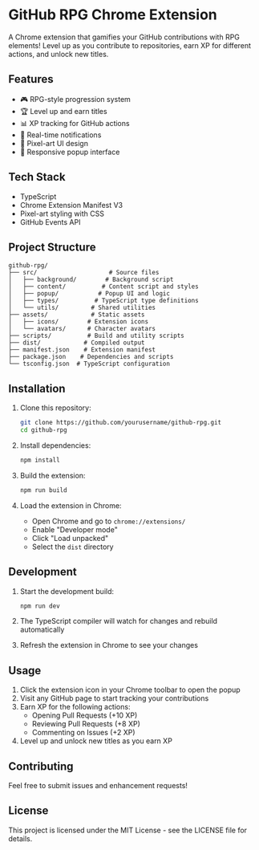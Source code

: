 # GitHub RPG Chrome Extension

A Chrome extension that gamifies your GitHub contributions with RPG elements! Level up as you contribute to repositories, earn XP for different actions, and unlock new titles.

## Features

- 🎮 RPG-style progression system
- 🏆 Level up and earn titles
- 📊 XP tracking for GitHub actions
- 🔔 Real-time notifications
- 🎨 Pixel-art UI design
- 📱 Responsive popup interface

## Tech Stack

- TypeScript
- Chrome Extension Manifest V3
- Pixel-art styling with CSS
- GitHub Events API

## Project Structure

```
github-rpg/
├── src/                    # Source files
│   ├── background/        # Background script
│   ├── content/          # Content script and styles
│   ├── popup/           # Popup UI and logic
│   ├── types/          # TypeScript type definitions
│   └── utils/         # Shared utilities
├── assets/            # Static assets
│   ├── icons/        # Extension icons
│   └── avatars/      # Character avatars
├── scripts/          # Build and utility scripts
├── dist/            # Compiled output
├── manifest.json    # Extension manifest
├── package.json    # Dependencies and scripts
└── tsconfig.json  # TypeScript configuration
```

## Installation

1. Clone this repository:
   ```bash
   git clone https://github.com/yourusername/github-rpg.git
   cd github-rpg
   ```

2. Install dependencies:
   ```bash
   npm install
   ```

3. Build the extension:
   ```bash
   npm run build
   ```

4. Load the extension in Chrome:
   - Open Chrome and go to `chrome://extensions/`
   - Enable "Developer mode"
   - Click "Load unpacked"
   - Select the `dist` directory

## Development

1. Start the development build:
   ```bash
   npm run dev
   ```

2. The TypeScript compiler will watch for changes and rebuild automatically

3. Refresh the extension in Chrome to see your changes

## Usage

1. Click the extension icon in your Chrome toolbar to open the popup
2. Visit any GitHub page to start tracking your contributions
3. Earn XP for the following actions:
   - Opening Pull Requests (+10 XP)
   - Reviewing Pull Requests (+8 XP)
   - Commenting on Issues (+2 XP)
4. Level up and unlock new titles as you earn XP

## Contributing

Feel free to submit issues and enhancement requests!

## License

This project is licensed under the MIT License - see the LICENSE file for details. 